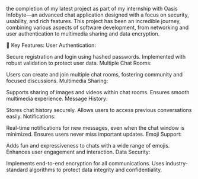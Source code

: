  the completion of my latest project as part of my internship with Oasis Infobyte—an advanced chat application designed with a focus on security, usability, and rich features. This project has been an incredible journey, combining various aspects of software development, from networking and user authentication to multimedia sharing and data encryption.

🎯 Key Features:
User Authentication:

Secure registration and login using hashed passwords.
Implemented with robust validation to protect user data.
Multiple Chat Rooms:

Users can create and join multiple chat rooms, fostering community and focused discussions.
Multimedia Sharing:

Supports sharing of images and videos within chat rooms.
Ensures smooth multimedia experience.
Message History:

Stores chat history securely.
Allows users to access previous conversations easily.
Notifications:

Real-time notifications for new messages, even when the chat window is minimized.
Ensures users never miss important updates.
Emoji Support:

Adds fun and expressiveness to chats with a wide range of emojis.
Enhances user engagement and interaction.
Data Security:

Implements end-to-end encryption for all communications.
Uses industry-standard algorithms to protect data integrity and confidentiality.
